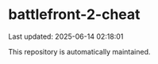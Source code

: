 # battlefront-2-cheat

Last updated: 2025-06-14 02:18:01

This repository is automatically maintained.
